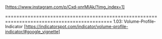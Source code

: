 [https://www.instagram.com/p/Cxd-xnrMIAk/?img_index=1]


============================================================================================
1.03: Volume-Profile-Indicator 
[https://indicatorspot.com/indicator/volume-profile-indicator/#google_vignette]